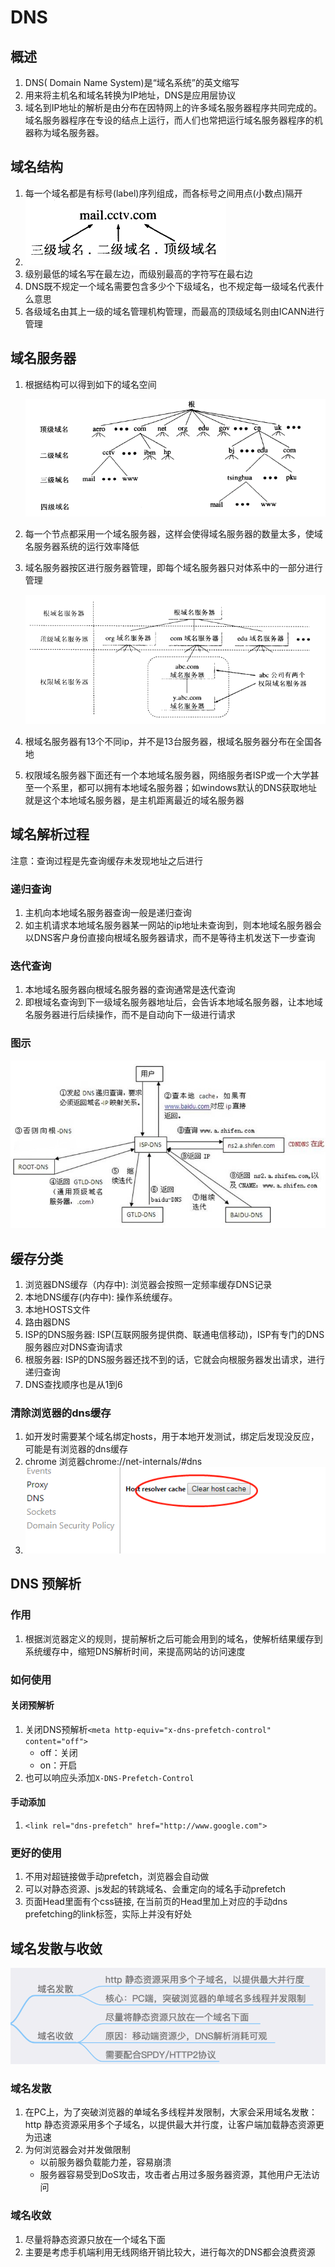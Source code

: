 # 

# DNS

## 概述

1. DNS( Domain Name System)是“域名系统”的英文缩写
2. 用来将主机名和域名转换为IP地址，DNS是应用层协议
3.  域名到IP地址的解析是由分布在因特网上的许多域名服务器程序共同完成的。域名服务器程序在专设的结点上运行，而人们也常把运行域名服务器程序的机器称为域名服务器。

## 域名结构

1. 每一个域名都是有标号(label)序列组成，而各标号之间用点(小数点)隔开
2. ![img](5-DNS.assets/20140506151600093.png)
3. 级别最低的域名写在最左边，而级别最高的字符写在最右边
4. DNS既不规定一个域名需要包含多少个下级域名，也不规定每一级域名代表什么意思
5. 各级域名由其上一级的域名管理机构管理，而最高的顶级域名则由ICANN进行管理

## 域名服务器

1. 根据结构可以得到如下的域名空间

	![1557976532976](5-DNS.assets/1557976532976.png)

2. 每一个节点都采用一个域名服务器，这样会使得域名服务器的数量太多，使域名服务器系统的运行效率降低

3. 域名服务器按区进行服务器管理，即每个域名服务器只对体系中的一部分进行管理

	![1557977448512](5-DNS.assets/1557977448512.png)

4. 根域名服务器有13个不同ip，并不是13台服务器，根域名服务器分布在全国各地

5. 权限域名服务器下面还有一个本地域名服务器，网络服务者ISP或一个大学甚至一个系里，都可以拥有本地域名服务器；如windows默认的DNS获取地址就是这个本地域名服务器，是主机距离最近的域名服务器

## 域名解析过程

注意：查询过程是先查询缓存未发现地址之后进行

### 递归查询

1. 主机向本地域名服务器查询一般是递归查询
2. 如主机请求本地域名服务器某一网站的ip地址未查询到，则本地域名服务器会以DNS客户身份直接向根域名服务器请求，而不是等待主机发送下一步查询

### 迭代查询

1. 本地域名服务器向根域名服务器的查询通常是迭代查询
2. 即根域名查询到下一级域名服务器地址后，会告诉本地域名服务器，让本地域名服务器进行后续操作，而不是自动向下一级进行请求

### 图示

![img](5-DNS.assets/28216282_1370437354L19Z.jpg)

## 缓存分类

1. 浏览器DNS缓存（内存中): 浏览器会按照一定频率缓存DNS记录
2. 本地DNS缓存(内存中): 操作系统缓存。
3. 本地HOSTS文件
4. 路由器DNS
5. ISP的DNS服务器:  ISP(互联网服务提供商、联通电信移动)，ISP有专门的DNS服务器应对DNS查询请求
6. 根服务器: ISP的DNS服务器还找不到的话，它就会向根服务器发出请求，进行递归查询
7. DNS查找顺序也是从1到6

### 清除浏览器的dns缓存

1. 如开发时需要某个域名绑定hosts，用于本地开发测试，绑定后发现没反应，可能是有浏览器的dns缓存
2. chrome 浏览器chrome://net-internals/#dns
3. ![1557910055723](5-DNS.assets/1557910055723.png)

## DNS 预解析

### 作用

1. 根据浏览器定义的规则，提前解析之后可能会用到的域名，使解析结果缓存到系统缓存中，缩短DNS解析时间，来提高网站的访问速度

### 如何使用

#### 关闭预解析

1. 关闭DNS预解析`<meta http-equiv="x-dns-prefetch-control" content="off">`
	- off：关闭
	- on：开启
2. 也可以响应头添加`X-DNS-Prefetch-Control`

#### 手动添加

1. `<link rel="dns-prefetch" href="http://www.google.com">`

### 更好的使用

1. 不用对超链接做手动prefetch，浏览器会自动做
2. 可以对静态资源、js发起的转跳域名、会重定向的域名手动prefetch
3. 页面Head里面有个css链接, 在当前页的Head里加上对应的手动dns prefetching的link标签，实际上并没有好处

## 域名发散与收敛

![319ec85e-2bea-42b8-9dc9-02a523aa6bd8](5-DNS.assets/46642944-5a9f4180-cbac-11e8-838b-b2cb5c0bb99a.png)

### 域名发散

1. 在PC上，为了突破浏览器的单域名多线程并发限制，大家会采用域名发散：http 静态资源采用多个子域名，以提供最大并行度，让客户端加载静态资源更为迅速
2. 为何浏览器会对并发做限制
	- 以前服务器负载能力差，容易崩溃
	- 服务器容易受到DoS攻击，攻击者占用过多服务器资源，其他用户无法访问

### 域名收敛

1. 尽量将静态资源只放在一个域名下面
2. 主要是考虑手机端利用无线网络开销比较大，进行每次的DNS都会浪费资源

### 